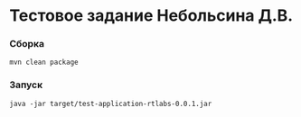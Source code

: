 # Тестовое задание Небольсина Д.В.

### Сборка
```
mvn clean package
```

### Запуск
```
java -jar target/test-application-rtlabs-0.0.1.jar
```

